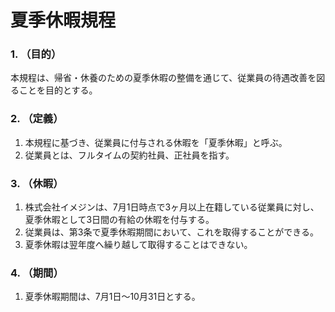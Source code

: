 # 夏季休暇規程
### 1. （目的）
本規程は、帰省・休養のための夏季休暇の整備を通じて、従業員の待遇改善を図ることを目的とする。

### 2. （定義）
1. 本規程に基づき、従業員に付与される休暇を「夏季休暇」と呼ぶ。
2. 従業員とは、フルタイムの契約社員、正社員を指す。

### 3. （休暇）
1. 株式会社イメジンは、7月1日時点で3ヶ月以上在籍している従業員に対し、夏季休暇として3日間の有給の休暇を付与する。
2. 従業員は、第3条で夏季休暇期間において、これを取得することができる。
3. 夏季休暇は翌年度へ繰り越して取得することはできない。

### 4. （期間）
1. 夏季休暇期間は、7月1日〜10月31日とする。
